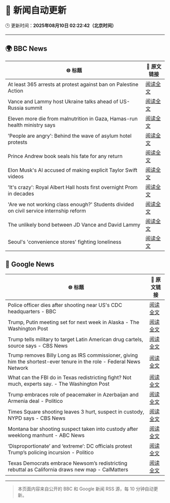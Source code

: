 # 🧠 新闻自动更新

🕒 更新时间：**2025年08月10日 02:22:42（北京时间）**

---

## 🌍 BBC News

| 🌐 标题 | 🔗 原文链接 |
|--------|-------------|
| At least 365 arrests at protest against ban on Palestine Action | [阅读全文](https://www.bbc.com/news/articles/c8de6rq37v5o?at_medium=RSS&at_campaign=rss) |
| Vance and Lammy host Ukraine talks ahead of US-Russia summit | [阅读全文](https://www.bbc.com/news/articles/c3dp119lk5xo?at_medium=RSS&at_campaign=rss) |
| Eleven more die from malnutrition in Gaza, Hamas-run health ministry says | [阅读全文](https://www.bbc.com/news/articles/c80dpg77g0do?at_medium=RSS&at_campaign=rss) |
| 'People are angry': Behind the wave of asylum hotel protests | [阅读全文](https://www.bbc.com/news/articles/c4gerg74y71o?at_medium=RSS&at_campaign=rss) |
| Prince Andrew book seals his fate for any return | [阅读全文](https://www.bbc.com/news/articles/c24z1l090dqo?at_medium=RSS&at_campaign=rss) |
| Elon Musk's AI accused of making explicit Taylor Swift videos | [阅读全文](https://www.bbc.com/news/articles/cwye62e1ndjo?at_medium=RSS&at_campaign=rss) |
| 'It's crazy': Royal Albert Hall hosts first overnight Prom in decades | [阅读全文](https://www.bbc.com/news/videos/cx2747j72g6o?at_medium=RSS&at_campaign=rss) |
| 'Are we not working class enough?' Students divided on civil service internship reform | [阅读全文](https://www.bbc.com/news/articles/cm213gd5gjpo?at_medium=RSS&at_campaign=rss) |
| The unlikely bond between JD Vance and David Lammy | [阅读全文](https://www.bbc.com/news/articles/czr68vde7nvo?at_medium=RSS&at_campaign=rss) |
| Seoul's 'convenience stores' fighting loneliness | [阅读全文](https://www.bbc.com/news/articles/cgkrge6e0z4o?at_medium=RSS&at_campaign=rss) |

## 📰 Google News

| 🌐 标题 | 🔗 原文链接 |
|--------|-------------|
| Police officer dies after shooting near US's CDC headquarters - BBC | [阅读全文](https://news.google.com/rss/articles/CBMiWkFVX3lxTE5Hbll0OGdJNmg0Vjd5X1pHOWx4M2dOZUJVS0hLbWE4VS1iSHI4VFhmY1NqeW1RcUtTR3VxSlItd3lCbHBpY0p3UVE1SDVmdWFfdWtWMUNieGNnZ9IBX0FVX3lxTFBGT0VmNmZ3U2gyclpMdksybUJoN1hQOFo3MVgwb2ZnOTg3SkxNS1JjLWQ1MUw4eHFPT25WclFxWFJ6VTM2c1JTd0dBUGVXek1Ra21EbFBkZDhIdGxReEo0?oc=5) |
| Trump, Putin meeting set for next week in Alaska - The Washington Post | [阅读全文](https://news.google.com/rss/articles/CBMihgFBVV95cUxOMU9SN2ZPNkgzVjNLTGd4cS1HQkhFejNkbkpZV1IyMDAyekVoc2xNejdrdVpBLUVTNXJIb2REN3pzeHlGWG5nZGxnR1RnTGljcmplbUF5WVFMZm51NnBqbDNPUVEtSFlHR3FON0JZN2lFOG96VDBaQW1Oek1FMW5LLW9Ec0xfZw?oc=5) |
| Trump tells military to target Latin American drug cartels, source says - CBS News | [阅读全文](https://news.google.com/rss/articles/CBMiogFBVV95cUxQWmFYWnlPWmJFRml3SXRhUTdJd2hUZkFnSHpKTy1HeUtNNUpkdkFqSVkwTnpqbk94M0lESTVOX2RXR21oMXg0VUp2bU16T0hhTFdrRzdqQnB4UU9KZzVTM0NnUTdTVW9PQXp6ZHN3eTBqSXFwTTJvR2dPd0lBbDZaV2pVX1JDWU9DYXZvOHBQM08xcG81ME12cDhkakpQVW9rd0HSAacBQVVfeXFMUG9EcG1RVVdoNlQzRDRLaUZIOEhOTmdZTndVR0tDOXJtamRZcFlJQzJtemg0S1BYY0VacXFuMldRQlZYRTNfX1pXeTRkZzZ0RXJnZjRHcUVOOFZlYzVHRUhrTmtnOXV6RzFSeFBuMGRmRTdwX0czN1lxZ3JhdXY5cHBlMUROazFQd3RpeENKTWdjbHFnRW1uWU1QOVBfVVN1TzZvdWFucHM?oc=5) |
| Trump removes Billy Long as IRS commissioner, giving him the shortest-ever tenure in the role - Federal News Network | [阅读全文](https://news.google.com/rss/articles/CBMi0gFBVV95cUxPUUs0NF9UU3RMcnFlY1NxMjBfVlNlbUV6S2tmLUZ6NzNFS09MT2xVbWExWDNTZWxPOGdRbmxnRmtWRGo0RU0yR1h2Y00waExuWl82bk83SE9SMWNKU1JMeURybzFnVGdHQ1F1UWRfME9kODB6c1EtXzI2enJVYk1RWWFwU2l1SWZfTmZIYTBiVEJVMUlJamlKQVEzd2JLR3VPNGRRRE81YXlMUzZKZnpGR2h3Y3pYSW5XRjBfaVluemdoOURDR0FNdk1JSWdfX0JqbHc?oc=5) |
| What can the FBI do in Texas redistricting fight? Not much, experts say. - The Washington Post | [阅读全文](https://news.google.com/rss/articles/CBMioAFBVV95cUxPV2p5SU93RWQ1SUZGbnV1Wk55ZTBjajZ3WnJWM3ZaejBiNGRUWnBKVlFyVDg1MWFRRU1sNkJUSGZ4TTlHOXNJOEtrZkhmSzFnNDcycVVXUk1jd2c3dHdVUkhzZFJ0blRVa05OSUJlbXhrUkZ3dmV0WDNzY3pTeTVjcXhkR29MOWp6YTdkZUJUaWt3Yl9iaGxjN0tTaldnSVFQ?oc=5) |
| Trump embraces role of peacemaker in Azerbaijan and Armenia deal - Politico | [阅读全文](https://news.google.com/rss/articles/CBMijgFBVV95cUxPTm9GUjZ6Wll3YTYxR25USG56bGFKZmk0cU1yRWNuR2JqSGszUXk5aU9aNTFpV1pIbzJqc2pPTnE4aEdHY2lGckN3Yzd1Q2tRTk5EdDhaLXYtel9ZSjZoWkJqcnpLalVkZ1dpWWV6NlNJQ1Bpa0lKbVJQOVRZSE4wMzdFWW9NanZCOEx3SndB?oc=5) |
| Times Square shooting leaves 3 hurt, suspect in custody, NYPD says - CBS News | [阅读全文](https://news.google.com/rss/articles/CBMif0FVX3lxTE9iQ2pmQVpHNXp0S3hCWm52VUNLLTNoc1pfQlNrcWJtYjlQUGFUQm94eEZMSVdXNFdHZWFkZ2tLRFdrSk0zREVLeHMyOHhaaDhOVmlZdl9EeGE2RExUaHRxWEVpeXA0Vkh3T1pacGVLZDlVQTRUaG52ZGgyZVhkX0k?oc=5) |
| Montana bar shooting suspect taken into custody after weeklong manhunt - ABC News | [阅读全文](https://news.google.com/rss/articles/CBMiogFBVV95cUxQSWlkSktYeXNKY1lWeVYwQzJVa3llUzZ3UVczYXkwSTlseDNlMlRNM2Jvck9IQ3B2Zk5UeDA3R01pN3otcXhSd0Y2aDB6UjhDSUtxVUN4Vy05aHpSWmUzMWVhdzRwNS1KX1gtY1NyYjJTMFFRZG1tSThLR01tUXpidGFUSVlOOF9hTk5xQWJfRm1jd0d5ZHhPM1k2Wm9CME9DZ3fSAacBQVVfeXFMTWFMZmxQTWhGWnB2ZGJFTDNSakFLVU0xTm4wV3pkMW1yLUdMMERTdU5UUU12bS1Eem5FLUxoOTJRd250b0RrUXlnLWs4dDFXQ2VacUQtdkN0MEVtRWR4em1SYms4VHRKcHVqN2RnOV94Tk84SldURmdWR3REYTJCU2t6T0Y3V2lxSjhmSm43d0d2VkJPdUZSZldZZzY0NTg5bUZqcm52UTQ?oc=5) |
| ‘Disproportionate’ and ‘extreme’: DC officials protest Trump’s policing incursion - Politico | [阅读全文](https://news.google.com/rss/articles/CBMiwwFBVV95cUxPN0FCSGRyVlBuRjlKTEZsazZvRXNVRjFENU1lM1NfU2g3T3hKc0c1UHZEQzdUMmtyVV9tVThvYUlYMTR3QjJvalNHQ0hZX1d3SjBIM1dXNjVzc25WdDdmUFY4Wnk3VHpESno5cWJHdXZDRVhkWlBqMkVEY3dhY3M0cWpyWFNJbFItLXR4cWRuNTdkVEthbWhRUzZwLTVWWXZla19IMmpqdHdsQzdITUhuU2s5NmtJaXpLbWt2b2ZQRDUxa2M?oc=5) |
| Texas Democrats embrace Newsom’s redistricting rebuttal as California draws new map - CalMatters | [阅读全文](https://news.google.com/rss/articles/CBMigwFBVV95cUxONXFNV0tSVlJJSHhERy0yUUtyS0FGdW1DR0NzbzVSNTAzb2V0aTNJeWEwU0Z4eC1ZSmx5bldwd2JxeHhCMGJiTlhPdHNPZTNYTmRSekhBSjFGMEVlakh1LTUyczVCd1BJMk9SZGFPcUVSX3p0RUxfaVFoZi1tU2FmcHRYUQ?oc=5) |

---
> 本页面内容来自公开的 BBC 和 Google 新闻 RSS 源，每 10 分钟自动更新。